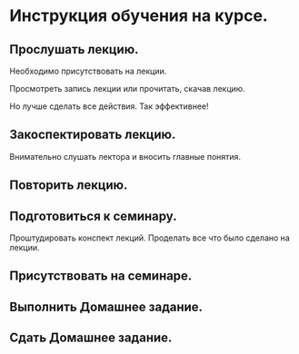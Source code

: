 # Инструкция обучения на курсе.

## Прослушать лекцию.

Необходимо присутствовать на лекции.

Просмотреть запись лекции или прочитать, скачав лекцию.

Но лучше сделать все действия. Так эффективнее!

## Закоспектировать лекцию.

Внимательно слушать лектора и вносить главные понятия.

## Повторить лекцию.

## Подготовиться к семинару.

Проштудировать конспект лекций.
Проделать все что было сделано на лекции.

## Присутствовать на семинаре.

## Выполнить Домашнее задание.

## Сдать Домашнее задание.